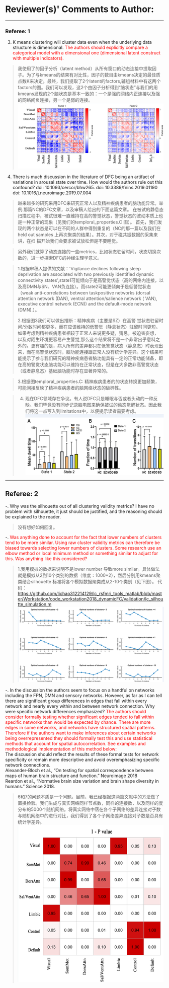 # Reviewer(s)' Comments to Author:   
***
### Referee: 1     
3. K means clustering will cluster data even when the underlying data structure is dimensional. <font color=red> The authors should explicitly compare a categorical model with a dimensional one (dimensional latent construct with multiple indicators).</font>  

>我使用了的因子分析（latent method）从所有窗口的动态连接中提取因子。为了与kmeans的结果有对比性，因子的数目由kmeans决定的最佳质点数K来决定。最终，我们提取了2个latent的factors,辅组材料中有这两个factors的图。我们可以发现，这2个由因子分析得到“脑状态”与我们的用kmeans发现的2个脑状态是基本一致的：一个是强的网络内正连接以及强的网络间负连接，另一个是弱的连接。
![Figure 2](./factors.png)

4. There is much discussion in the literature of DFC being an artifact of variations in arousal state over time.  How would the authors rule out this confound? 
doi: 10.1093/cercor/bhw265. 
doi: 10.3389/fnins.2019.01190 
doi: 10.1016/j.neuroimage.2019.07.004  

>越来越多的研究采用DFC来研究正常人以及精神疾病患者的脑功能异常。举例:那篇NC的DFC文章，以及审稿人给出的下面这篇文章。 
>在被试的静息态扫描过程中，被试很难一直维持在高的警觉状态，警觉状态的波动本质上也是一种正常的现象（见我们的temploral_properties.C
>图）。
>首先，我们发现的两个状态是可以在不同的人群中得到重复的（NC的那一篇以及我们在held out samples 上再次聚类的结果）。其次，对于磁共振数据的采集来讲，在扫
>描开始我们会要求被试放松但是不要睡觉。   
  
>另外我们就算了动态连接的一些metrics，比如状态驻留时间，状态切换次数的，进一步探索DFC的神经生理学意义。     

>1.根据审稿人提供的文献：'Vigilance declines following sleep deprivation are associated with two previously identified dynamic
>connectivity states',state1可能倾向于是高警觉状态（高的网络内连接，以及高DMN与SN、VAN负连接）。而state2可能更倾向于是低警觉状态（weak 
>anti-correlations between taskpositive networks (dorsal attention network (DAN), ventral attention/salience network (
>VAN), executive control network (ECN)) and the default-mode network (DMN).）。
>
>2.根据图3我们可以做出推断：精神疾病（主要是SZ）在高警
>觉状态驻留时间/分数时间都更多，而在应该维持的低警觉（静息状态）驻留时间更短。如果考虑到精神疾病患者相较于正常人来说更多疑，猜忌，被迫害妄想，
>以及对陌生环境更容易产生警觉,那么这个结果将不是一个非常出乎意料之外的。更有趣的是，病人所有的差异都只在低警觉状态（静息态）时表现出来，而在高警觉状态时，脑功能连接跟正常人没有统计学差异。这个结果可能提示了参与我们研究的精神疾病患者脑功能具有一定的正常功能储备，即在高的警觉状态脑功能可以维持在正常状态，但是在大多数非高警觉状态（或者静息态）基础脑功能时存在显著异常的。  

>3.根据图temploral_properties.C: 精神疾病患者的的状态转换更加频繁，可能间接反映了精神疾病患者的脑网络状态的破碎性。  

>4. 现在DFC领域存在争议。有人说DFC只是睡眠与否或者头动的一种反映。我们毕竟没有同步记录脑电图来确保被试的动态觉醒状态。因此我们将这一点写入到limitations中，以便提示读者需要考虑。
![Figure 3](./dfc_metrics.png)  

***
## Referee: 2 

-. Why was the silhouette out of all clustering validity metrics? I have no problem with silhouette, it just should be justified, and the reasoning should be explained to the reader. 
>没有想好如何回复。

-. <font color=red> Was anything done to account for the fact that lower numbers of clusters tend to be more similar. Using raw cluster validity metrics can therefore be biased towards selecting lower numbers of clusters. Some research use an elbow method or local minimum method or something similar to adjust for this. Was anything like this considered? </font>
     
>1.我用模拟的数据来说明不是lower number 导致more similar。具体做法就是模拟从2到10个类别的数据（维度：1000*2），然后分别用kmeans聚类结合silhouette 标准将各个模拟数据聚类成从2-10个类别（见下图）。
>代码：https://github.com/lichao312214129/lc_rsfmri_tools_matlab/blob/master/Workstation/code_workstation2018_dynamicFC/validation/lc_silhoutte_simulation.m
![Figure 7](./simutated.png)

-. In the discussion the authors seem to focus on a handful on networks including the FPN, DMN and sensory networks. However, as far as I can tell there are significant group differences in edges that fall within every network and nearly every within and between network connection. Why were specific network differences emphasized? <font color=red> The authors should consider formally testing whether significant edges tended to fall within specific networks than would be expected by chance. There are more edges in some networks, and networks have structured spatial patterns. Therefore if the authors want to make inferences about certain networks being overrepresented they should formally test this and use statistical methods that account for spatial autocorrelation. See examples and methodological implementation of this method below: </font>  
The discussion should reflect the results of these formal tests for network specificity or remain more descriptive and avoid overemphasizing specific network connections.  
Alexander-Bloch et al., “On testing for spatial correspondence between maps of human brain structure and function.”  Neuroimage 2018   
Reardon et al., “Normative brain size variation and brain shape diversity in humans.” Science 2018.    

>6和7的问题本质是一个问题。目前，我已经根据这两篇文献中的方法做了置换检验。我们生成与真实网络同样节点数，同样的连接数，以及同样的度分布的5000个随机网络。将真实网络中落在各个子网络的差异连接对子数与随机网络中的进行对比，我们得到了各个子网络差异连接对子数是否具有统计学差异。
![Figure 8](./perm.png)